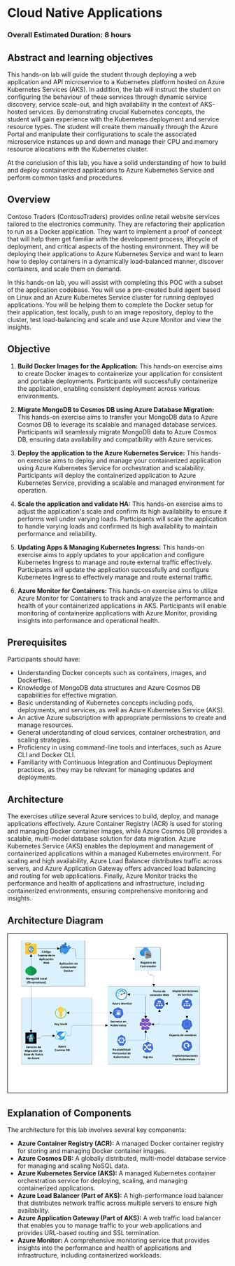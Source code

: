 # Cloud Native Applications

### Overall Estimated Duration: 8 hours

## Abstract and learning objectives

This hands-on lab will guide the student through deploying a web application and API microservice to a Kubernetes platform hosted on Azure Kubernetes Services (AKS). In addition, the lab will instruct the student on configuring the behaviour of these services through dynamic service discovery, service scale-out, and high availability in the context of AKS-hosted services. By demonstrating crucial Kubernetes concepts, the student will gain experience with the Kubernetes deployment and service resource types. The student will create them manually through the Azure Portal and manipulate their configurations to scale the associated microservice instances up and down and manage their CPU and memory resource allocations with the Kubernetes cluster.

At the conclusion of this lab, you have a solid understanding of how to build and deploy containerized applications to Azure Kubernetes Service and perform common tasks and procedures.


## Overview

Contoso Traders (ContosoTraders) provides online retail website services tailored to the electronics community. They are refactoring their application to run as a Docker application. They want to implement a proof of concept that will help them get familiar with the development process, lifecycle of deployment, and critical aspects of the hosting environment. They will be deploying their applications to Azure Kubernetes Service and want to learn how to deploy containers in a dynamically load-balanced manner, discover containers, and scale them on demand.

In this hands-on lab, you will assist with completing this POC with a subset of the application codebase. You will use a pre-created build agent based on Linux and an Azure Kubernetes Service cluster for running deployed applications. You will be helping them to complete the Docker setup for their application, test locally, push to an image repository, deploy to the cluster, test load-balancing and scale and use Azure Monitor and view the insights.

## Objective

1. **Build Docker Images for the Application:** This hands-on exercise aims to create Docker images to containerize your application for consistent and portable deployments. Participants will successfully containerize the application, enabling consistent deployment across various environments.

1. **Migrate MongoDB to Cosmos DB using Azure Database Migration:** This hands-on exercise aims to transfer your MongoDB data to Azure Cosmos DB to leverage its scalable and managed database services. Participants will seamlessly migrate MongoDB data to Azure Cosmos DB, ensuring data availability and compatibility with Azure services.

1. **Deploy the application to the Azure Kubernetes Service:** This hands-on exercise aims to deploy and manage your containerized application using Azure Kubernetes Service for orchestration and scalability. Participants will deploy the containerized application to Azure Kubernetes Service, providing a scalable and managed environment for operation.

1. **Scale the application and validate HA:** This hands-on exercise aims to adjust the application's scale and confirm its high availability to ensure it performs well under varying loads. Participants will scale the application to handle varying loads and confirmed its high availability to maintain performance and reliability.

1. **Updating Apps & Managing Kubernetes Ingress:** This hands-on exercise aims to apply updates to your application and configure Kubernetes Ingress to manage and route external traffic effectively. Participants will update the application successfully and configure Kubernetes Ingress to effectively manage and route external traffic.

1. **Azure Monitor for Containers:** This hands-on exercise aims to utilize Azure Monitor for Containers to track and analyze the performance and health of your containerized applications in AKS. Participants will enable monitoring of containerize applications with Azure Monitor, providing insights into performance and operational health.

## Prerequisites

Participants should have:

- Understanding Docker concepts such as containers, images, and Dockerfiles.
- Knowledge of MongoDB data structures and Azure Cosmos DB capabilities for effective migration.
- Basic understanding of Kubernetes concepts including pods, deployments, and services, as well as Azure Kubernetes Service (AKS).
- An active Azure subscription with appropriate permissions to create and manage resources.
- General understanding of cloud services, container orchestration, and scaling strategies.
- Proficiency in using command-line tools and interfaces, such as Azure CLI and Docker CLI.
- Familiarity with Continuous Integration and Continuous Deployment practices, as they may be relevant for managing updates and deployments.

## Architecture

The exercises utilize several Azure services to build, deploy, and manage applications effectively. Azure Container Registry (ACR) is used for storing and managing Docker container images, while Azure Cosmos DB provides a scalable, multi-model database solution for data migration. Azure Kubernetes Service (AKS) enables the deployment and management of containerized applications within a managed Kubernetes environment. For scaling and high availability, Azure Load Balancer distributes traffic across servers, and Azure Application Gateway offers advanced load balancing and routing for web applications. Finally, Azure Monitor tracks the performance and health of applications and infrastructure, including containerized environments, ensuring comprehensive monitoring and insights.

## Architecture Diagram

![Selecting Add to create a deployment.](media/newoverview.png "Selecting + Add to create a deployment")

## Explanation of Components

The architecture for this lab involves several key components:

- **Azure Container Registry (ACR):** A managed Docker container registry for storing and managing Docker container images.
- **Azure Cosmos DB:** A globally distributed, multi-model database service for managing and scaling NoSQL data.
- **Azure Kubernetes Service (AKS):** A managed Kubernetes container orchestration service for deploying, scaling, and managing containerized applications.
- **Azure Load Balancer (Part of AKS):** A high-performance load balancer that distributes network traffic across multiple servers to ensure high availability.
- **Azure Application Gateway (Part of AKS):** A web traffic load balancer that enables you to manage traffic to your web applications and provides URL-based routing and SSL termination.
- **Azure Monitor:** A comprehensive monitoring service that provides insights into the performance and health of applications and infrastructure, including containerized workloads.


